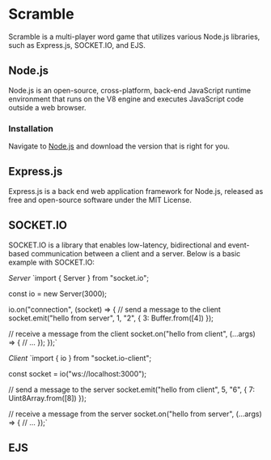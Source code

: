 # Scramble
Scramble is a multi-player word game that utilizes various Node.js libraries,
such as Express.js, SOCKET.IO, and EJS.

## Node.js
Node.js is an open-source, cross-platform, back-end JavaScript runtime
environment that runs on the V8 engine and executes JavaScript code
outside a web browser.

### Installation
Navigate to [Node.js](https://nodejs.org/en/) and download the version
that is right for you.

## Express.js
Express.js is a back end web application framework for Node.js,
released as free and open-source software under the MIT License.

## SOCKET.IO
SOCKET.IO is a library that enables low-latency, bidirectional
and event-based communication between a client and a server. Below is a
basic example with SOCKET.IO:

*Server*
`import { Server } from "socket.io";

const io = new Server(3000);

io.on("connection", (socket) => {
  // send a message to the client
  socket.emit("hello from server", 1, "2", { 3: Buffer.from([4]) });

  // receive a message from the client
  socket.on("hello from client", (...args) => {
    // ...
  });
});`

*Client*
`import { io } from "socket.io-client";

const socket = io("ws://localhost:3000");

// send a message to the server
socket.emit("hello from client", 5, "6", { 7: Uint8Array.from([8]) });

// receive a message from the server
socket.on("hello from server", (...args) => {
  // ...
});`

## EJS
